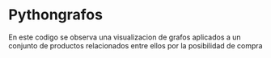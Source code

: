 # Pythongrafos
En este codigo se observa una visualizacion de grafos aplicados a un conjunto de productos relacionados entre ellos por la posibilidad de compra
